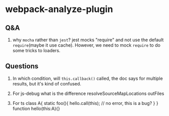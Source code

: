 # webpack-analyze-plugin

## Q&A
1. why `mocha` rather than `jest`?
jest mocks "require" and not use the default `require`(maybe it use cache).
However, we need to mock `require` to do some tricks to loaders.

## Questions
1. In which condition, will `this.callback()` called, the doc says for multiple results, but it's kind of confused.

2. For js-debug
what is the difference
resolveSourceMapLocations
outFiles

3. For ts
class A{
    static foo(){
        hello.call(this); // no error, this is a bug?
    }
}
function hello(this:A){}
